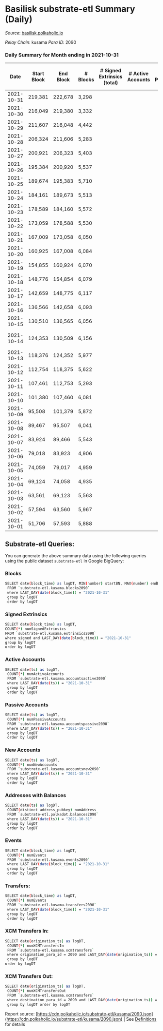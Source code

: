 # Basilisk substrate-etl Summary (Daily)

_Source_: [basilisk.polkaholic.io](https://basilisk.polkaholic.io)

*Relay Chain*: kusama
*Para ID*: 2090



### Daily Summary for Month ending in 2021-10-31


| Date | Start Block | End Block | # Blocks | # Signed Extrinsics (total) | # Active Accounts | # Passive | # New | # Addresses with Balances | # Events | # Transfers | # XCM Transfers In | # XCM Transfers Out | Issues | 
| ---- | ----------- | --------- | -------- | --------------------------- | ----------------- | --------- | ----- | ------------------------- | -------- | ----------- | ------------------ | ------------------- | ------ |
| 2021-10-31 | 219,381 | 222,678 | 3,298 |  |  |  |  | 7 | 6,599 |   |   |   |  |
| 2021-10-30 | 216,049 | 219,380 | 3,332 |  |  |  |  | 7 | 6,666 |   |   |   |  |
| 2021-10-29 | 211,607 | 216,048 | 4,442 |  |  |  |  | 7 | 8,891 |   |   |   |  |
| 2021-10-28 | 206,324 | 211,606 | 5,283 |  |  |  |  | 7 | 10,571 |   |   |   |  |
| 2021-10-27 | 200,921 | 206,323 | 5,403 |  |  |  |  | 7 | 10,811 |   |   |   |  |
| 2021-10-26 | 195,384 | 200,920 | 5,537 |  |  |  |  | 7 | 11,079 |   |   |   |  |
| 2021-10-25 | 189,674 | 195,383 | 5,710 |  |  |  |  | 7 | 11,427 |   |   |   |  |
| 2021-10-24 | 184,161 | 189,673 | 5,513 |  |  |  |  | 7 | 11,031 |   |   |   |  |
| 2021-10-23 | 178,589 | 184,160 | 5,572 |  |  |  |  | 7 | 11,149 |   |   |   |  |
| 2021-10-22 | 173,059 | 178,588 | 5,530 |  |  |  |  | 7 | 11,064 |   |   |   |  |
| 2021-10-21 | 167,009 | 173,058 | 6,050 |  |  |  |  | 7 | 12,108 |   |   |   |  |
| 2021-10-20 | 160,925 | 167,008 | 6,084 |  |  |  |  | 7 | 12,173 |   |   |   |  |
| 2021-10-19 | 154,855 | 160,924 | 6,070 |  |  |  |  | 7 | 12,145 |   |   |   |  |
| 2021-10-18 | 148,776 | 154,854 | 6,079 |  |  |  |  | 7 | 12,168 |   |   |   |  |
| 2021-10-17 | 142,659 | 148,775 | 6,117 |  |  |  |  | 7 | 12,239 |   |   |   |  |
| 2021-10-16 | 136,566 | 142,658 | 6,093 |  |  |  |  | 7 | 12,191 |   |   |   |  |
| 2021-10-15 | 130,510 | 136,565 | 6,056 |  |  |  |  | 7 | 12,117 |   |   |   |  |
| 2021-10-14 | 124,353 | 130,509 | 6,156 |  |  |  |  | 7 | 12,321 |   |   |   | 1 missing (0.02%) |
| 2021-10-13 | 118,376 | 124,352 | 5,977 |  |  |  |  | 7 | 11,959 |   |   |   |  |
| 2021-10-12 | 112,754 | 118,375 | 5,622 |  |  |  |  | 7 | 11,249 |   |   |   |  |
| 2021-10-11 | 107,461 | 112,753 | 5,293 |  |  |  |  | 7 | 10,593 |   |   |   |  |
| 2021-10-10 | 101,380 | 107,460 | 6,081 |  |  |  |  | 7 | 12,167 |   |   |   |  |
| 2021-10-09 | 95,508 | 101,379 | 5,872 |  |  |  |  | 7 | 11,750 |   |   |   |  |
| 2021-10-08 | 89,467 | 95,507 | 6,041 |  |  |  |  | 7 | 12,087 |   |   |   |  |
| 2021-10-07 | 83,924 | 89,466 | 5,543 |  |  |  |  | 7 | 11,094 |   |   |   |  |
| 2021-10-06 | 79,018 | 83,923 | 4,906 |  |  |  |  | 7 | 9,816 |   |   |   |  |
| 2021-10-05 | 74,059 | 79,017 | 4,959 |  |  |  |  | 7 | 9,922 |   |   |   |  |
| 2021-10-04 | 69,124 | 74,058 | 4,935 |  |  |  |  | 7 | 9,874 |   |   |   |  |
| 2021-10-03 | 63,561 | 69,123 | 5,563 |  |  |  |  | 7 | 11,134 |   |   |   |  |
| 2021-10-02 | 57,594 | 63,560 | 5,967 |  |  |  |  | 7 | 11,939 |   |   |   |  |
| 2021-10-01 | 51,706 | 57,593 | 5,888 |  |  |  |  | 7 | 11,780 |   |   |   |  |

## Substrate-etl Queries:
You can generate the above summary data using the following queries using the public dataset `substrate-etl` in Google BigQuery:

### Blocks
```bash
SELECT date(block_time) as logDT, MIN(number) startBN, MAX(number) endBN, COUNT(*) numBlocks 
 FROM `substrate-etl.kusama.blocks2090`  
 where LAST_DAY(date(block_time)) = "2021-10-31" 
 group by logDT 
 order by logDT
```

### Signed Extrinsics
```bash
SELECT date(block_time) as logDT, 
COUNT(*) numSignedExtrinsics 
FROM `substrate-etl.kusama.extrinsics2090`  
where signed and LAST_DAY(date(block_time)) = "2021-10-31" 
group by logDT 
order by logDT
```

### Active Accounts
```bash
SELECT date(ts) as logDT, 
 COUNT(*) numActiveAccounts 
 FROM `substrate-etl.kusama.accountsactive2090` 
 where LAST_DAY(date(ts)) = "2021-10-31" 
 group by logDT 
 order by logDT
```

### Passive Accounts
```bash
SELECT date(ts) as logDT, 
 COUNT(*) numPassiveAccounts 
 FROM `substrate-etl.kusama.accountspassive2090` 
 where LAST_DAY(date(ts)) = "2021-10-31" 
 group by logDT 
 order by logDT
```

### New Accounts
```bash
SELECT date(ts) as logDT, 
 COUNT(*) numNewAccounts 
 FROM `substrate-etl.kusama.accountsnew2090` 
 where LAST_DAY(date(ts)) = "2021-10-31" 
 group by logDT
 order by logDT
```

### Addresses with Balances
```bash
SELECT date(ts) as logDT,
 COUNT(distinct address_pubkey) numAddress 
 FROM `substrate-etl.polkadot.balances2090` 
 where LAST_DAY(date(ts)) = "2021-10-31" 
 group by logDT 
 order by logDT
```

### Events
```bash
SELECT date(block_time) as logDT, 
 COUNT(*) numEvents 
 FROM `substrate-etl.kusama.events2090` 
 where LAST_DAY(date(block_time)) = "2021-10-31" 
 group by logDT 
 order by logDT
```

### Transfers:
```bash
SELECT date(block_time) as logDT, 
 COUNT(*) numEvents 
 FROM `substrate-etl.kusama.transfers2090` 
 where LAST_DAY(date(block_time)) = "2021-10-31" 
 group by logDT 
 order by logDT
```

### XCM Transfers In:
```bash
SELECT date(origination_ts) as logDT, 
 COUNT(*) numXCMTransfersIn 
 FROM `substrate-etl.kusama.xcmtransfers` 
 where origination_para_id = 2090 and LAST_DAY(date(origination_ts)) = "2021-10-31" 
 group by logDT 
order by logDT
```

### XCM Transfers Out:
```bash
SELECT date(origination_ts) as logDT, 
 COUNT(*) numXCMTransfersOut 
 FROM `substrate-etl.kusama.xcmtransfers` 
 where destination_para_id = 2090 and LAST_DAY(date(origination_ts)) = "2021-10-31" 
 group by logDT order by logDT
```


Report source: [https://cdn.polkaholic.io/substrate-etl/kusama/2090.json](https://cdn.polkaholic.io/substrate-etl/kusama/2090.json) | See [Definitions](/DEFINITIONS.md) for details
